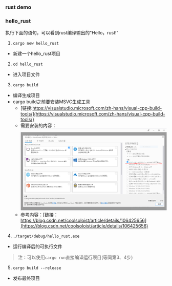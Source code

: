 ### rust demo

### hello_rust
执行下面的语句，可以看到rust编译输出的"Hello，rust!"

1. `cargo new hello_rust` 
- 新建一个hello_rust项目
2. `cd hello_rust`
- 进入项目文件
3. `cargo build` 
- 编译生成项目
- cargo build之前要安装MSVC生成工具
  - [链接:https://visualstudio.microsoft.com/zh-hans/visual-cpp-build-tools/](https://visualstudio.microsoft.com/zh-hans/visual-cpp-build-tools/)
  - 需要安装的内容：![MSVC](./MSVC.PNG)
  - 参考内容：[链接：https://blog.csdn.net/coolsoloist/article/details/106425656](https://blog.csdn.net/coolsoloist/article/details/106425656)
4. `./target/debug/hello_rust.exe`
- 运行编译后的可执行文件
> 注：可以使用`cargo run`直接编译运行项目(等同第3、4步)
5. `cargo build --release`
- 发布最终项目
